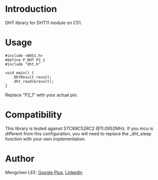 Introduction
============

DHT library for DHT11 module on C51.

Usage
=====

	#include <8051.h>
	#define P_DHT P2_1
	#include "dht.h"
	
	void main() {
    	DhtResult result;
    	dht_read(&result);
	}
	
Replace "P2_1" with your actual pin.

Compatibility
=============

This library is tested against STC89C52RC2 @11.0952MHz.
If you mcu is different from this configuration, you will need to replace the \_dht\_sleep function with your own implementation.

Author
======

Mengchen LEE: <a href="https://plus.google.com/117704742936410336204" target="_blank">Google Plus</a>, <a href="https://cn.linkedin.com/pub/mengchen-lee/30/8/23a" target="_blank">LinkedIn</a>

